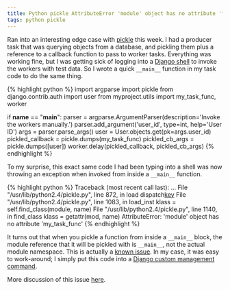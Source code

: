 ```yaml
---
title: Python pickle AttributeError 'module' object has no attribute 'foobar'
tags: python pickle
---
```


Ran into an interesting edge case with [pickle](http://docs.python.org/2/library/pickle.html) this week. I had a producer task that was querying objects from a database, and pickling them plus a reference to a callback function to pass to worker tasks. Everything was working fine, but I was getting sick of logging into a [Django shell](https://docs.djangoproject.com/en/dev/intro/tutorial01/#playing-with-the-api) to invoke the workers with test data. So I wrote a quick `__main__` function in my task code to do the same thing.

{% highlight python %}
import argparse
import pickle
from django.contrib.auth import user
from myproject.utils import my_task_func, worker


if __name__ == "__main__":
    parser = argparse.ArgumentParser(description='Invoke the workers manually.')
    parser.add_argument('user_id', type=int, help='User ID')
    args = parser.parse_args()
    user = User.objects.get(pk=args.user_id)
    pickled_callback = pickle.dumps(my_task_func)
    pickled_cb_args = pickle.dumps([user])
    worker.delay(pickled_callback, pickled_cb_args)
{% endhighlight %}

To my surprise, this exact same code I had been typing into a shell was now throwing an exception when invoked from inside a `__main__` function.

{% highlight python %}
Traceback (most recent call last):
  ...
  File "/usr/lib/python2.4/pickle.py", line 872, in load
    dispatch[key](self)
  File "/usr/lib/python2.4/pickle.py", line 1083, in load_inst
    klass = self.find_class(module, name)
  File "/usr/lib/python2.4/pickle.py", line 1140, in find_class
    klass = getattr(mod, name)
AttributeError: 'module' object has no attribute 'my_task_func'
{% endhighlight %}

It turns out that when you pickle a function from inside a `__main__` block, the module reference that it will be pickled with is `__main__`, not the actual module namespace. This is actually a [known issue](http://bugs.python.org/issue5509). In my case, it was easy to work-around; I simply put this code into a [Django custom management command](https://docs.djangoproject.com/en/dev/howto/custom-management-commands/).

More discussion of this issue [here](http://stefaanlippens.net/pickleproblem).
